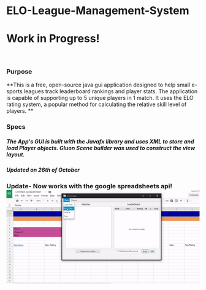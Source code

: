 # ELO-League-Management-System
<h1>Work in Progress!</h1>
<br/>
<h3>Purpose</h3>
**This is a free, open-source java gui application designed to help small e-sports leagues track leaderboard rankings and player stats. The application is capable of supporting up to 5 unique players in 1 match. It uses the ELO rating system, a popular method for calculating the relative skill level of players.  **

<h3>Specs</h3>
<h5>The App's GUI is built with the Javafx library and uses XML to store and load Player objects. Gluon Scene builder was used to construct the view layout.</h5>
<h5> Updated on 26th of October </h5>
<h3>Update- Now works with the google spreadsheets api!
<img src='output.gif'/>
